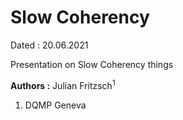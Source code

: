 # Slow Coherency 

Dated : 20.06.2021 

Presentation on Slow Coherency things

**Authors :** Julian Fritzsch<sup>1</sup> 

1) DQMP Geneva



<!-- keywords: network_stability, -->

<!-- link: -->